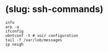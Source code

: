 # (slug: ssh-commands)
```
info
arp -a
ifconfig
ubntconf -t # voir configuration
tail -f /var/lob/messages
ip neigh
```
